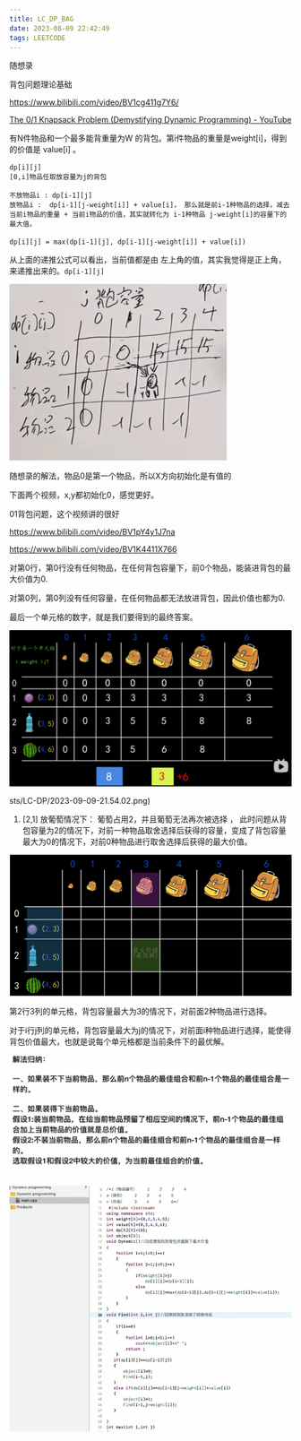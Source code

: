 ```yaml
---
title: LC_DP_BAG
date: 2023-08-09 22:42:49
tags: LEETCODE
---
```


随想录

背包问题理论基础

https://www.bilibili.com/video/BV1cg411g7Y6/

[The 0/1 Knapsack Problem (Demystifying Dynamic Programming) - YouTube](https://www.youtube.com/watch?v=xCbYmUPvc2Q)

有N件物品和一个最多能背重量为W 的背包。第i件物品的重量是weight[i]，得到的价值是 value[i] 。

```
dp[i][j] 
[0,i]物品任取放容量为j的背包

不放物品i : dp[i-1][j]
放物品i :  dp[i-1][j-weight[i]] + value[i]， 那么就是前i-1种物品的选择，减去当前i物品的重量 + 当前i物品的价值，其实就转化为 i-1种物品 j-weight[i]的容量下的最大值。

dp[i][j] = max(dp[i-1][j], dp[i-1][j-weight[i]] + value[i])
```

从上面的递推公式可以看出，当前值都是由 左上角的值，其实我觉得是正上角， 来递推出来的。`dp[i-1][j]`

![2023-09-10-15-34](LC-DP-BAG/2023-09-10-15-34.png)

随想录的解法，物品0是第一个物品，所以X方向初始化是有值的

下面两个视频，x,y都初始化0，感觉更好。

01背包问题，这个视频讲的很好 

https://www.bilibili.com/video/BV1pY4y1J7na

https://www.bilibili.com/video/BV1K4411X766

对第0行，第0行没有任何物品，在任何背包容量下，前0个物品，能装进背包的最大价值为0.

对第0列，第0列没有任何容量，在任何物品都无法放进背包，因此价值也都为0.

最后一个单元格的数字，就是我们要得到的最终答案。

![2023-09-09-21.54.02.png](LC-DP-BAG/fcecb2979a78a28732b7d44b1b3ab36b80e601dd.png)

sts/LC-DP/2023-09-09-21.54.02.png)

1. [2,1] 放葡萄情况下： 葡萄占用2，并且葡萄无法再次被选择 ， 此时问题从背包容量为2的情况下，对前一种物品取舍选择后获得的容量，变成了背包容量最大为0的情况下，对前0种物品进行取舍选择后获得的最大价值。

![2023-09-09-21.56.02.png](LC-DP-BAG/0fa73053d8180256809d9259f750a51a6e8eb81d.png)

第2行3列的单元格，背包容量最大为3的情况下，对前面2种物品进行选择。

对于i行j列的单元格，背包容量最大为j的情况下，对前面i种物品进行选择，能使得背包价值最大，也就是说每个单元格都是当前条件下的最优解。

![2023-09-10-18-21-30.png](LC-DP-BAG/6f00c545ed588441ecab7b33ec1afddd19cc12c8.png)

![2023-09-10-18-18-05.png](LC-DP-BAG/6ab176089e4ffef26bcc44d05710170e17c53722.png)
